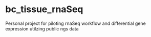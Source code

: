# bc_tissue_rnaSeq
Personal project for piloting rnaSeq workflow and differential gene expression utilzing public ngs data
